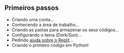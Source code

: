 ## Primeiros passos
- Criando uma conta...
- Conhecendo a área de trabalho...
- Criando as pastas para armazenar os seus códigos...
- Configurando o tema (*Dark/Sun*)...
- Pedindo [ajuda sobre o Replit](https://docs.replit.com/)...
- Criando o primeiro código em Python! 
